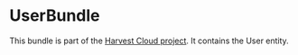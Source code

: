 UserBundle
==========

This bundle is part of the [Harvest Cloud project][1]. It contains the
User entity.

[1]: http://github.com/harvestcloud/harvestcloud
